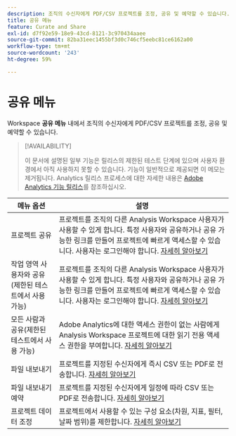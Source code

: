 ```yaml
---
description: 조직의 수신자에게 PDF/CSV 프로젝트를 조정, 공유 및 예약할 수 있습니다.
title: 공유 메뉴
feature: Curate and Share
exl-id: d7f92e59-18e9-43cd-8121-3c970434aaee
source-git-commit: 82ba31eec1455bf3d0c746cf5eebc81ce6162a00
workflow-type: tm+mt
source-wordcount: '243'
ht-degree: 59%

---
```


# 공유 메뉴

Workspace **공유 메뉴** 내에서 조직의 수신자에게 PDF/CSV 프로젝트를 조정, 공유 및 예약할 수 있습니다.

>[!AVAILABILITY]
>
>이 문서에 설명된 일부 기능은 릴리스의 제한된 테스트 단계에 있으며 사용자 환경에서 아직 사용하지 못할 수 있습니다. 기능이 일반적으로 제공되면 이 메모는 제거됩니다. Analytics 릴리스 프로세스에 대한 자세한 내용은 [Adobe Analytics 기능 릴리스](/help/release-notes/releases.md)를 참조하십시오.

| 메뉴 옵션 | 설명 |
|---|---|
| 프로젝트 공유<!--remove this when Share with anyone goes to GA--> | 프로젝트를 조직의 다른 Analysis Workspace 사용자가 사용할 수 있게 합니다. 특정 사용자와 공유하거나 공유 가능한 링크를 만들어 프로젝트에 빠르게 액세스할 수 있습니다. 사용자는 로그인해야 합니다. [자세히 알아보기](/help/analysis-workspace/curate-share/share-projects.md) |
| 작업 영역 사용자와 공유(제한된 테스트에서 사용 가능) | 프로젝트를 조직의 다른 Analysis Workspace 사용자가 사용할 수 있게 합니다. 특정 사용자와 공유하거나 공유 가능한 링크를 만들어 프로젝트에 빠르게 액세스할 수 있습니다. 사용자는 로그인해야 합니다. [자세히 알아보기](/help/analysis-workspace/curate-share/share-projects.md) |
| 모든 사람과 공유(제한된 테스트에서 사용 가능) | Adobe Analytics에 대한 액세스 권한이 없는 사람에게 Analysis Workspace 프로젝트에 대한 읽기 전용 액세스 권한을 부여합니다. [자세히 알아보기](/help/analysis-workspace/curate-share/share-projects.md) |
| 파일 내보내기 | 프로젝트를 지정된 수신자에게 즉시 CSV 또는 PDF로 전송합니다. [자세히 알아보기](/help/analysis-workspace/curate-share/t-schedule-report.md) |
| 파일 내보내기 예약 | 프로젝트를 지정된 수신자에게 일정에 따라 CSV 또는 PDF로 전송합니다. [자세히 알아보기](/help/analysis-workspace/curate-share/t-schedule-report.md) |
| 프로젝트 데이터 조정 | 프로젝트에서 사용할 수 있는 구성 요소(차원, 지표, 필터, 날짜 범위)를 제한합니다. [자세히 알아보기](/help/analysis-workspace/curate-share/curate.md) |
